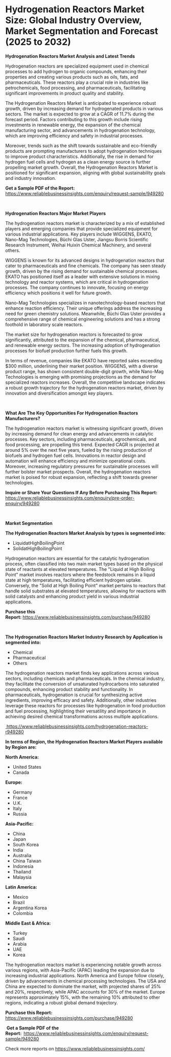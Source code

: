 <p><h1>Hydrogenation Reactors Market Size: Global Industry Overview, Market Segmentation and Forecast (2025 to 2032)</h1></p><p><strong>Hydrogenation Reactors Market Analysis and Latest Trends</strong></p>
<p><p>Hydrogenation reactors are specialized equipment used in chemical processes to add hydrogen to organic compounds, enhancing their properties and creating various products such as oils, fats, and pharmaceuticals. These reactors play a crucial role in industries like petrochemicals, food processing, and pharmaceuticals, facilitating significant improvements in product quality and stability.</p><p>The Hydrogenation Reactors Market is anticipated to experience robust growth, driven by increasing demand for hydrogenated products in various sectors. The market is expected to grow at a CAGR of 11.7% during the forecast period. Factors contributing to this growth include rising investments in renewable energy, the expansion of the chemical manufacturing sector, and advancements in hydrogenation technology, which are improving efficiency and safety in industrial processes.</p><p>Moreover, trends such as the shift towards sustainable and eco-friendly products are prompting manufacturers to adopt hydrogenation techniques to improve product characteristics. Additionally, the rise in demand for hydrogen fuel cells and hydrogen as a clean energy source is further propelling market growth. Overall, the Hydrogenation Reactors Market is positioned for significant expansion, aligning with global sustainability goals and industry innovation.</p></p>
<p><strong>Get a Sample PDF of the Report:&nbsp;</strong> <a href="https://www.reliablebusinessinsights.com/enquiry/request-sample/949280?utm_campaign=2306&utm_medium=2&utm_source=Github&utm_content=ia&utm_term=11042025&utm_id=hydrogenation-reactors">https://www.reliablebusinessinsights.com/enquiry/request-sample/949280</a></p>
<p>&nbsp;</p>
<p><strong>Hydrogenation Reactors Major Market Players</strong></p>
<p><p>The hydrogenation reactors market is characterized by a mix of established players and emerging companies that provide specialized equipment for various industrial applications. Key players include WIGGENS, EKATO, Nano-Mag Technologies, Büchi Glas Uster, Jiangsu Borris Scientific Research Instrument, Weihai Huixin Chemical Machinery, and several others.</p><p>WIGGENS is known for its advanced designs in hydrogenation reactors that cater to pharmaceuticals and fine chemicals. The company has seen steady growth, driven by the rising demand for sustainable chemical processes. EKATO has positioned itself as a leader with extensive solutions in mixing technology and reactor systems, which are critical in hydrogenation processes. The company continues to innovate, focusing on energy efficiency which positions it well for future growth.</p><p>Nano-Mag Technologies specializes in nanotechnology-based reactors that enhance reaction efficiency. Their unique offerings address the increasing need for green chemistry solutions. Meanwhile, Büchi Glas Uster provides a comprehensive range of chemical engineering solutions and has a strong foothold in laboratory scale reactors.</p><p>The market size for hydrogenation reactors is forecasted to grow significantly, attributed to the expansion of the chemical, pharmaceutical, and renewable energy sectors. The increasing adoption of hydrogenation processes for biofuel production further fuels this growth.</p><p>In terms of revenue, companies like EKATO have reported sales exceeding $300 million, underlining their market position. WIGGENS, with a diverse product range, has shown consistent double-digit growth, while Nano-Mag Technologies is emerging with promising projections as the demand for specialized reactors increases. Overall, the competitive landscape indicates a robust growth trajectory for the hydrogenation reactors market, driven by innovation and diversification amongst key players.</p></p>
<p>&nbsp;</p>
<p><strong>What Are The Key Opportunities For Hydrogenation Reactors Manufacturers?</strong></p>
<p><p>The hydrogenation reactors market is witnessing significant growth, driven by increasing demand for clean energy and advancements in catalytic processes. Key sectors, including pharmaceuticals, agrochemicals, and food processing, are propelling this trend. Expected CAGR is projected at around 5% over the next five years, fueled by the rising production of biofuels and hydrogen fuel cells. Innovations in reactor design and automation will enhance efficiency and minimize operational costs. Moreover, increasing regulatory pressures for sustainable processes will further bolster market prospects. Overall, the hydrogenation reactors market is poised for robust expansion, reflecting a shift towards greener technologies.</p></p>
<p><strong>Inquire or Share Your Questions If Any Before Purchasing This Report:</strong> <a href="https://www.reliablebusinessinsights.com/enquiry/pre-order-enquiry/949280?utm_campaign=2306&utm_medium=2&utm_source=Github&utm_content=ia&utm_term=11042025&utm_id=hydrogenation-reactors">https://www.reliablebusinessinsights.com/enquiry/pre-order-enquiry/949280</a></p>
<p>&nbsp;</p>
<p><strong>Market Segmentation</strong></p>
<p><strong>The Hydrogenation Reactors Market Analysis by types is segmented into:</strong></p>
<p><ul><li>LiquidatHighBoilingPoint</li><li>SolidatHighBoilingPoint</li></ul></p>
<p><p>Hydrogenation reactors are essential for the catalytic hydrogenation process, often classified into two main market types based on the physical state of reactants at elevated temperatures. The "Liquid at High Boiling Point" market involves reactors where the feedstock remains in a liquid state at high temperatures, facilitating efficient hydrogen uptake. Conversely, the "Solid at High Boiling Point" market pertains to reactors that handle solid substrates at elevated temperatures, allowing for reactions with solid catalysts and enhancing product yield in various industrial applications.</p></p>
<p><strong>Purchase this Report:&nbsp;</strong><a href="https://www.reliablebusinessinsights.com/purchase/949280?utm_campaign=2306&utm_medium=2&utm_source=Github&utm_content=ia&utm_term=11042025&utm_id=hydrogenation-reactors">https://www.reliablebusinessinsights.com/purchase/949280</a></p>
<p>&nbsp;</p>
<p><strong>The Hydrogenation Reactors Market Industry Research by Application is segmented into:</strong></p>
<p><ul><li>Chemical</li><li>Pharmaceutical</li><li>Others</li></ul></p>
<p><p>The hydrogenation reactors market finds key applications across various sectors, including chemicals and pharmaceuticals. In the chemical industry, they facilitate the conversion of unsaturated hydrocarbons into saturated compounds, enhancing product stability and functionality. In pharmaceuticals, hydrogenation is crucial for synthesizing active ingredients, improving efficacy and safety. Additionally, other industries leverage these reactors for processes like hydrogenation in food production and fuel processing, highlighting their versatility and importance in achieving desired chemical transformations across multiple applications.</p></p>
<p><a href="https://www.reliablebusinessinsights.com/hydrogenation-reactors-r949280?utm_campaign=2306&utm_medium=2&utm_source=Github&utm_content=ia&utm_term=11042025&utm_id=hydrogenation-reactors">&nbsp;https://www.reliablebusinessinsights.com/hydrogenation-reactors-r949280</a></p>
<p><strong>In terms of Region, the Hydrogenation Reactors Market Players available by Region are:</strong></p>
<p>
    <p> <strong> North America: </strong>
        <ul>
            <li>United States</li>
            <li>Canada</li>
        </ul>
        </p> 
    <p> <strong> Europe: </strong>
        <ul>
            <li>Germany</li>
            <li>France</li>
            <li>U.K.</li>
            <li>Italy</li>
            <li>Russia</li>
        </ul>
        </p> 
    <p> <strong> Asia-Pacific: </strong>
        <ul>
            <li>China</li>
            <li>Japan</li>
            <li>South Korea</li>
            <li>India</li>
            <li>Australia</li>
            <li>China Taiwan</li>
            <li>Indonesia</li>
            <li>Thailand</li>
            <li>Malaysia</li>
        </ul>
        </p> 
    <p> <strong> Latin America: </strong>
        <ul>
            <li>Mexico</li>
            <li>Brazil</li>
            <li>Argentina Korea</li>
            <li>Colombia</li>
        </ul>
        </p> 
    <p> <strong> Middle East & Africa: </strong>
        <ul>
            <li>Turkey</li>
            <li>Saudi</li>
            <li>Arabia</li>
            <li>UAE</li>
            <li>Korea</li>
        </ul>
    </p>
    </p>
<p><p>The hydrogenation reactors market is experiencing notable growth across various regions, with Asia-Pacific (APAC) leading the expansion due to increasing industrial applications. North America and Europe follow closely, driven by advancements in chemical processing technologies. The USA and China are expected to dominate the market, with projected shares of 25% and 20%, respectively, while APAC accounts for 30% of the market. Europe represents approximately 15%, with the remaining 10% attributed to other regions, indicating a robust global demand trajectory.</p></p>
<p><strong>Purchase this Report: </strong><a href="https://www.reliablebusinessinsights.com/purchase/949280?utm_campaign=2306&utm_medium=2&utm_source=Github&utm_content=ia&utm_term=11042025&utm_id=hydrogenation-reactors">https://www.reliablebusinessinsights.com/purchase/949280</a></p>
<p>&nbsp;<strong>Get a Sample PDF of the Report:&nbsp;&nbsp;</strong><a href="https://www.reliablebusinessinsights.com/enquiry/request-sample/949280?utm_campaign=2306&utm_medium=2&utm_source=Github&utm_content=ia&utm_term=11042025&utm_id=hydrogenation-reactors">https://www.reliablebusinessinsights.com/enquiry/request-sample/949280</a></p>
<p><strong></strong></p>
<p>Check more reports on <a href="https://www.reliablebusinessinsights.com/?utm_campaign=2306&utm_medium=2&utm_source=Github&utm_content=ia&utm_term=11042025&utm_id=hydrogenation-reactors">https://www.reliablebusinessinsights.com/</a></p>